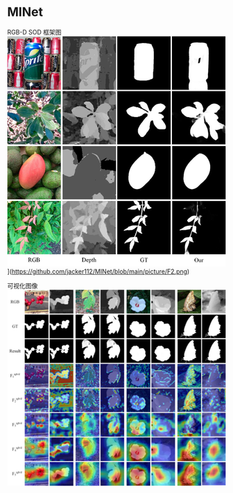 # MINet
RGB-D SOD
框架图
![框架图](https://github.com/jacker112/MINet/blob/main/picture/F1.jpg)](https://github.com/jacker112/MINet/blob/main/picture/F2.png)


可视化图像
![可视化图](https://github.com/jacker112/MINet/blob/main/picture/keshihua.jpg)
